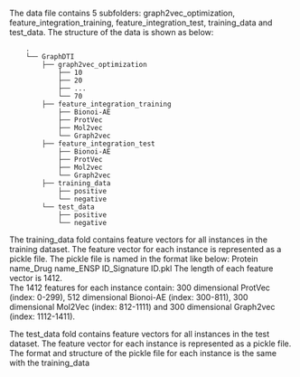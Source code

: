 The data file contains 5 subfolders: graph2vec_optimization, feature_integration_training, feature_integration_test, training_data and test_data. The structure of the data is shown as below:
```
    .
    └── GraphDTI      
        ├── graph2vec_optimization
            ├── 10   
            ├── 20
            ├── ...
            └── 70
        ├── feature_integration_training
            ├── Bionoi-AE   
            ├── ProtVec
            ├── Mol2vec
            └── Graph2vec
        ├── feature_integration_test
            ├── Bionoi-AE   
            ├── ProtVec
            ├── Mol2vec
            └── Graph2vec
        ├── training_data
            ├── positive   
            └── negative
        └── test_data
            ├── positive   
            └── negative
```


The training_data fold contains feature vectors for all instances in the training dataset. The feature vector for each instance is represented as a pickle file.
The pickle file is named in the format like below:
Protein name_Drug name_ENSP ID_Signature ID.pkl
The length of each feature vector is 1412.  
The 1412 features for each instance contain: 
300 dimensional ProtVec (index: 0-299), 512 dimensional Bionoi-AE (index: 300-811), 300 dimensional Mol2Vec (index: 812-1111) and 300 dimensional Graph2vec (index: 1112-1411).

The test_data fold contains feature vectors for all instances in the test dataset. The feature vector for each instance is represented as a pickle file.
The format and structure of the pickle file for each instance is the same with the training_data
